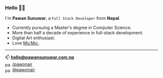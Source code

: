### Hello 👋🏼
I'm **Pawan Sunuwar**, a `Full Stack Developer` from **Nepal**.
- Currently pursuing a Master's degree in Computer Science.
- More than half a decade of experience in full-stack development.
- Digital Art enthusiast. 
- Love [Mo:Mo:](https://i.redd.it/i796a5ob8vk91.jpg).

<hr/>

📫 **hello@pawansunuwar.com.np**
<br/>
<img align="center" src="https://raw.githubusercontent.com/rahuldkjain/github-profile-readme-generator/master/src/images/icons/Social/linked-in-alt.svg" alt="pawonair" height="16" width="20"/> <a href="https://linkedin.com/in/pawan-sunuwar" target="blank">/pawonair</a>
<br/>
<img align="center" src="https://raw.githubusercontent.com/rahuldkjain/github-profile-readme-generator/master/src/images/icons/Social/instagram.svg" alt="pawonair" height="16" width="20"/> <a href="https://instagram.com/pa.won_" target="blank">@pawonair</a>
<br/>
